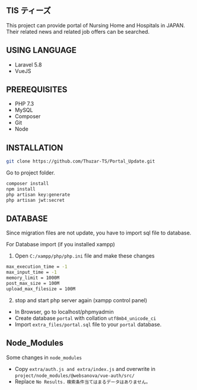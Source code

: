 ## TIS ティーズ

This project can provide portal of Nursing Home and Hospitals in JAPAN. Their related news and related job offers can be searched.

## USING LANGUAGE

- Laravel 5.8
- VueJS

## PREREQUISITES

- PHP 7.3
- MySQL
- Composer
- Git
- Node

## INSTALLATION
```bash
git clone https://github.com/Thuzar-TS/Portal_Update.git
```
Go to project folder.
```bash
composer install
npm install
php artisan key:generate
php artisan jwt:secret
```

## DATABASE
Since migration files are not update, you have to import sql file to database.

For Database import (if you installed xampp)
1. Open ```C:/xampp/php/php.ini``` file and make these changes
```bash
max_execution_time = -1
max_input_time = -1
memory_limit = 1000M
post_max_size = 100M
upload_max_filesize = 100M
```
2. stop and start php server again (xampp control panel)

- In Browser, go to localhost/phpmyadmin
- Create database ```portal``` with collation ```utf8mb4_unicode_ci```
- Import ```extra_files/portal.sql``` file to your ```portal``` database.

## Node_Modules
Some changes in ```node_modules```
- Copy ```extra/auth.js and extra/index.js``` and overwrite in ```project/node_modules/@websanova/vue-auth/src/```
- Replace ```No Results.```  ```検索条件当てはまるデータはありません。```

